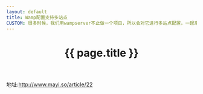 ```yaml
---
layout: default
title: Wamp配置支持多站点
CUSTOM: 很多时候，我们用wampserver不止做一个项目，所以会对它进行多站点配置，一起来看看吧。
---
```


<header class="header">
	<h1>{{ page.title }}</h1>
</header>
<!-- /header -->

<section class="g-content">
	<div class="m-list">
		<p>
			地址:<a href="http://www.mayi.so/article/22" target="_blank">http://www.mayi.so/article/22</a>
		</p>
	</div>
</section>